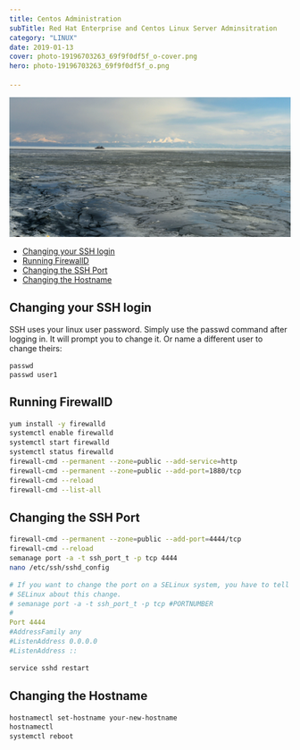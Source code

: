 ```yaml
---
title: Centos Administration
subTitle: Red Hat Enterprise and Centos Linux Server Adminsitration
category: "LINUX"
date: 2019-01-13
cover: photo-19196703263_69f9f0df5f_o-cover.png
hero: photo-19196703263_69f9f0df5f_o.png

---
```


![Abashiri, Japan](./photo-19196703263_69f9f0df5f_o.png)


<!-- TOC -->

- [Changing your SSH login](#changing-your-ssh-login)
- [Running FirewallD](#running-firewalld)
- [Changing the SSH Port](#changing-the-ssh-port)
- [Changing the Hostname](#changing-the-hostname)

<!-- /TOC -->


## Changing your SSH login

SSH uses your linux user password. Simply use the passwd command after logging in. It will prompt you to change it. Or name a different user to change theirs:

```ssh
passwd
passwd user1
```

## Running FirewallD

```bash
yum install -y firewalld
systemctl enable firewalld
systemctl start firewalld
systemctl status firewalld
firewall-cmd --permanent --zone=public --add-service=http
firewall-cmd --permanent --zone=public --add-port=1880/tcp
firewall-cmd --reload
firewall-cmd --list-all
```

## Changing the SSH Port

```bash
firewall-cmd --permanent --zone=public --add-port=4444/tcp
firewall-cmd --reload
semanage port -a -t ssh_port_t -p tcp 4444
nano /etc/ssh/sshd_config
```

```yaml
# If you want to change the port on a SELinux system, you have to tell
# SELinux about this change.
# semanage port -a -t ssh_port_t -p tcp #PORTNUMBER
#
Port 4444
#AddressFamily any
#ListenAddress 0.0.0.0
#ListenAddress ::
```

```bash
service sshd restart
```

## Changing the Hostname

```bash
hostnamectl set-hostname your-new-hostname
hostnamectl
systemctl reboot
```
